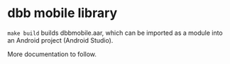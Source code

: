 # dbb mobile library

`make build` builds dbbmobile.aar, which can be imported as a module into an Android project
(Android Studio).

More documentation to follow.
